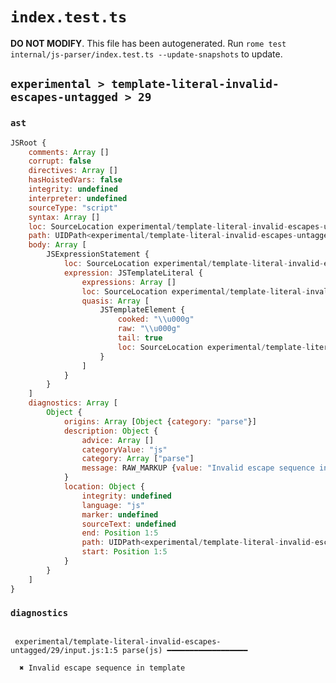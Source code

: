 # `index.test.ts`

**DO NOT MODIFY**. This file has been autogenerated. Run `rome test internal/js-parser/index.test.ts --update-snapshots` to update.

## `experimental > template-literal-invalid-escapes-untagged > 29`

### `ast`

```javascript
JSRoot {
	comments: Array []
	corrupt: false
	directives: Array []
	hasHoistedVars: false
	integrity: undefined
	interpreter: undefined
	sourceType: "script"
	syntax: Array []
	loc: SourceLocation experimental/template-literal-invalid-escapes-untagged/29/input.js 1:0-1:8
	path: UIDPath<experimental/template-literal-invalid-escapes-untagged/29/input.js>
	body: Array [
		JSExpressionStatement {
			loc: SourceLocation experimental/template-literal-invalid-escapes-untagged/29/input.js 1:0-1:8
			expression: JSTemplateLiteral {
				expressions: Array []
				loc: SourceLocation experimental/template-literal-invalid-escapes-untagged/29/input.js 1:0-1:8
				quasis: Array [
					JSTemplateElement {
						cooked: "\\u000g"
						raw: "\\u000g"
						tail: true
						loc: SourceLocation experimental/template-literal-invalid-escapes-untagged/29/input.js 1:1-1:7
					}
				]
			}
		}
	]
	diagnostics: Array [
		Object {
			origins: Array [Object {category: "parse"}]
			description: Object {
				advice: Array []
				categoryValue: "js"
				category: Array ["parse"]
				message: RAW_MARKUP {value: "Invalid escape sequence in template"}
			}
			location: Object {
				integrity: undefined
				language: "js"
				marker: undefined
				sourceText: undefined
				end: Position 1:5
				path: UIDPath<experimental/template-literal-invalid-escapes-untagged/29/input.js>
				start: Position 1:5
			}
		}
	]
}
```

### `diagnostics`

```

 experimental/template-literal-invalid-escapes-untagged/29/input.js:1:5 parse(js) ━━━━━━━━━━━━━━━━━━

  ✖ Invalid escape sequence in template


```
